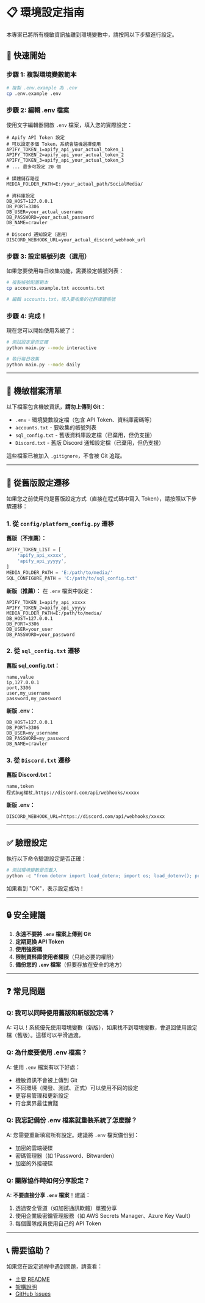 # 📋 環境設定指南

本專案已將所有機敏資訊抽離到環境變數中，請按照以下步驟進行設定。

## 🚀 快速開始

### 步驟 1: 複製環境變數範本

```bash
# 複製 .env.example 為 .env
cp .env.example .env
```

### 步驟 2: 編輯 .env 檔案

使用文字編輯器開啟 `.env` 檔案，填入您的實際設定：

```env
# Apify API Token 設定
# 可以設定多個 Token，系統會隨機選擇使用
APIFY_TOKEN_1=apify_api_your_actual_token_1
APIFY_TOKEN_2=apify_api_your_actual_token_2
APIFY_TOKEN_3=apify_api_your_actual_token_3
# ... 最多可設定 20 個

# 媒體儲存路徑
MEDIA_FOLDER_PATH=E:/your_actual_path/SocialMedia/

# 資料庫設定
DB_HOST=127.0.0.1
DB_PORT=3306
DB_USER=your_actual_username
DB_PASSWORD=your_actual_password
DB_NAME=crawler

# Discord 通知設定（選用）
DISCORD_WEBHOOK_URL=your_actual_discord_webhook_url
```

### 步驟 3: 設定帳號列表（選用）

如果您要使用每日收集功能，需要設定帳號列表：

```bash
# 複製帳號配置範本
cp accounts.example.txt accounts.txt

# 編輯 accounts.txt，填入要收集的社群媒體帳號
```

### 步驟 4: 完成！

現在您可以開始使用系統了：

```bash
# 測試設定是否正確
python main.py --mode interactive

# 執行每日收集
python main.py --mode daily
```

---

## 📁 機敏檔案清單

以下檔案包含機敏資訊，**請勿上傳到 Git**：

- `.env` - 環境變數設定檔（包含 API Token、資料庫密碼等）
- `accounts.txt` - 要收集的帳號列表
- `sql_config.txt` - 舊版資料庫設定檔（已棄用，但仍支援）
- `Discord.txt` - 舊版 Discord 通知設定檔（已棄用，但仍支援）

這些檔案已被加入 `.gitignore`，不會被 Git 追蹤。

---

## 🔄 從舊版設定遷移

如果您之前使用的是舊版設定方式（直接在程式碼中寫入 Token），請按照以下步驟遷移：

### 1. 從 `config/platform_config.py` 遷移

**舊版（不推薦）：**
```python
APIFY_TOKEN_LIST = [
    'apify_api_xxxxx',
    'apify_api_yyyyy',
]
MEDIA_FOLDER_PATH = 'E:/path/to/media/'
SQL_CONFIGURE_PATH = 'C:/path/to/sql_config.txt'
```

**新版（推薦）：**
在 `.env` 檔案中設定：
```env
APIFY_TOKEN_1=apify_api_xxxxx
APIFY_TOKEN_2=apify_api_yyyyy
MEDIA_FOLDER_PATH=E:/path/to/media/
DB_HOST=127.0.0.1
DB_PORT=3306
DB_USER=your_user
DB_PASSWORD=your_password
```

### 2. 從 `sql_config.txt` 遷移

**舊版 sql_config.txt：**
```csv
name,value
ip,127.0.0.1
port,3306
user,my_username
password,my_password
```

**新版 .env：**
```env
DB_HOST=127.0.0.1
DB_PORT=3306
DB_USER=my_username
DB_PASSWORD=my_password
DB_NAME=crawler
```

### 3. 從 `Discord.txt` 遷移

**舊版 Discord.txt：**
```csv
name,token
程式bug權杖,https://discord.com/api/webhooks/xxxxx
```

**新版 .env：**
```env
DISCORD_WEBHOOK_URL=https://discord.com/api/webhooks/xxxxx
```

---

## ✅ 驗證設定

執行以下命令驗證設定是否正確：

```python
# 測試環境變數是否載入
python -c "from dotenv import load_dotenv; import os; load_dotenv(); print('APIFY_TOKEN:', 'OK' if os.getenv('APIFY_TOKEN_1') else 'NOT SET'); print('DB_HOST:', 'OK' if os.getenv('DB_HOST') else 'NOT SET')"
```

如果看到 "OK"，表示設定成功！

---

## 🔒 安全建議

1. **永遠不要將 `.env` 檔案上傳到 Git**
2. **定期更換 API Token**
3. **使用強密碼**
4. **限制資料庫使用者權限**（只給必要的權限）
5. **備份您的 `.env` 檔案**（但要存放在安全的地方）

---

## ❓ 常見問題

### Q: 我可以同時使用舊版和新版設定嗎？

A: 可以！系統優先使用環境變數（新版），如果找不到環境變數，會退回使用設定檔（舊版）。這樣可以平滑過渡。

### Q: 為什麼要使用 .env 檔案？

A: 使用 `.env` 檔案有以下好處：
- 機敏資訊不會被上傳到 Git
- 不同環境（開發、測試、正式）可以使用不同的設定
- 更容易管理和更新設定
- 符合業界最佳實踐

### Q: 我忘記備份 .env 檔案就重裝系統了怎麼辦？

A: 您需要重新填寫所有設定。建議將 `.env` 檔案備份到：
- 加密的雲端硬碟
- 密碼管理器（如 1Password、Bitwarden）
- 加密的外接硬碟

### Q: 團隊協作時如何分享設定？

A: **不要直接分享 `.env` 檔案**！建議：
1. 透過安全管道（如加密通訊軟體）單獨分享
2. 使用企業級密鑰管理服務（如 AWS Secrets Manager、Azure Key Vault）
3. 每個團隊成員使用自己的 API Token

---

## 📞 需要協助？

如果您在設定過程中遇到問題，請查看：
- [主要 README](README.md)
- [架構說明](ARCHITECTURE.md)
- [GitHub Issues](../../issues)

